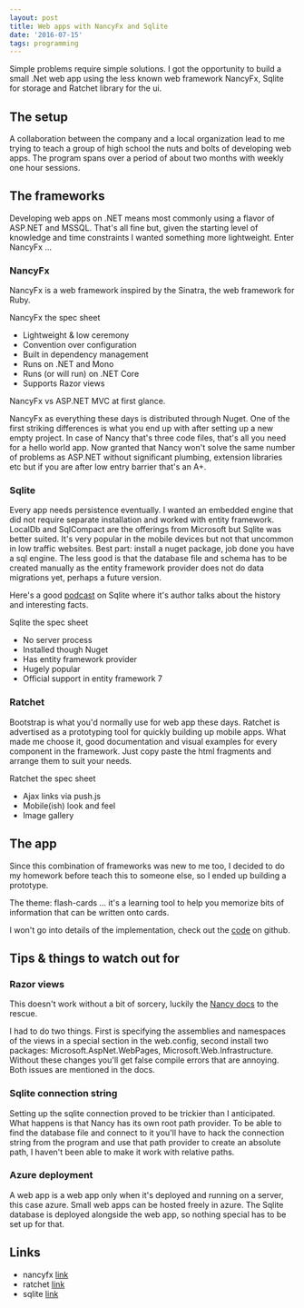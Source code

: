 ```yaml
---
layout: post
title: Web apps with NancyFx and Sqlite
date: '2016-07-15'
tags: programming
---
```


Simple problems require simple solutions. I got the opportunity to build a small .Net web app using the less known web framework NancyFx, Sqlite for storage  and Ratchet library for the ui.

## The setup

A collaboration between the company and a local organization lead to me trying to teach a group of high school the nuts and bolts of developing web apps. The program spans over a period of about two months with weekly one hour sessions.    

## The frameworks

Developing web apps on .NET means most commonly using a flavor of ASP.NET and MSSQL. That's all fine but, given the starting level of knowledge and time constraints I wanted something more lightweight. Enter NancyFx ...


### NancyFx

NancyFx is a web framework inspired by the Sinatra, the web framework for Ruby.


NancyFx the spec sheet

- Lightweight & low ceremony
- Convention over configuration
- Built in dependency management
- Runs on .NET and Mono
- Runs (or will run) on .NET Core
- Supports Razor views


 NancyFx vs ASP.NET MVC at first glance.


 NancyFx as everything these days is distributed through Nuget. One of the first striking differences is what you end up with after setting up a new empty project. In case of Nancy that's three code files, that's all you need for a hello world app. Now granted that Nancy won't solve the same number of problems as ASP.NET without significant plumbing, extension libraries etc but if you are after low entry barrier that's an A+.  

### Sqlite

Every app needs persistence eventually. I wanted an embedded engine that did not require separate installation and worked with entity framework. LocalDb and SqlCompact are the offerings from Microsoft but Sqlite was better suited. It's very popular in the mobile devices but not that uncommon in low traffic websites. Best part: install a nuget package, job done you have a sql engine. The less good is that the database file and schema has to be created manually as the entity framework provider does not do data migrations yet, perhaps a future version.


Here's a good [podcast](https://changelog.com/201/) on Sqlite where it's author talks about the history and interesting facts.


Sqlite the spec sheet

 - No server process
 - Installed though Nuget
 - Has entity framework provider
 - Hugely popular
 - Official support in entity framework 7

### Ratchet

Bootstrap is what you'd normally use for web app these days. Ratchet is advertised as a prototyping tool for quickly building up mobile apps. What made me choose it, good documentation and visual examples for every component in the framework. Just copy paste the html fragments and arrange them to suit your needs.


Ratchet the spec sheet

- Ajax links via push.js
- Mobile(ish) look and feel
- Image gallery


## The app

Since this combination of frameworks was new to me too, I decided to do my homework before teach this to someone else, so I ended up building a prototype.

The theme: flash-cards ... it's a learning tool to help you memorize bits of information that can be written onto cards.

I won't go into details of the implementation, check out the [code](https://github.com/adam-gligor/archeology/tree/master/nancy-flash-master/nancy-flash-master) on github.

## Tips & things to watch out for

### Razor views

This doesn't work without a bit of sorcery, luckily the [Nancy docs](https://github.com/NancyFx/Nancy/wiki/Razor-View-Engine) to the rescue.

I had to do two things. First is specifying the assemblies and namespaces of the views in a special section in the web.config, second install two packages: Microsoft.AspNet.WebPages, Microsoft.Web.Infrastructure. Without these changes you'll get false compile errors that are annoying. Both issues are mentioned in the docs.  

### Sqlite connection string

Setting up the sqlite connection proved to be trickier than I anticipated. What happens is that Nancy has its own root path provider. To be able to find the database file and connect to it you'll have to hack the connection string from the program and use that path provider to create an absolute path, I haven't been able to make it work with relative paths.

### Azure deployment

A web app is a web app only when it's deployed and running on a server, this case azure. Small web apps can be hosted freely in azure. The Sqlite database is deployed alongside the web app, so nothing special has to be set up for that.    

## Links

- nancyfx [link](http://nancyfx.org/)
- ratchet [link](http://goratchet.com/)
- sqlite [link](https://www.sqlite.org/)
